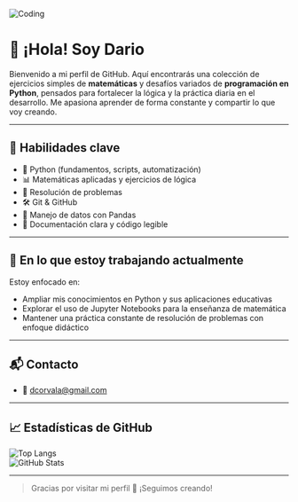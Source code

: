 ![Coding](https://media.giphy.com/media/qgQUggAC3Pfv687qPC/giphy.gif)

# 👋 ¡Hola! Soy Dario

Bienvenido a mi perfil de GitHub. Aquí encontrarás una colección de ejercicios simples de **matemáticas** y desafíos variados de **programación en Python**, pensados para fortalecer la lógica y la práctica diaria en el desarrollo. Me apasiona aprender de forma constante y compartir lo que voy creando.

---

## 🚀 Habilidades clave

- 🐍 Python (fundamentos, scripts, automatización)
- 📊 Matemáticas aplicadas y ejercicios de lógica
- 🧠 Resolución de problemas
- 🛠️ Git & GitHub
- 📁 Manejo de datos con Pandas
- 📎 Documentación clara y código legible

---

## 🎯 En lo que estoy trabajando actualmente

Estoy enfocado en:
- Ampliar mis conocimientos en Python y sus aplicaciones educativas
- Explorar el uso de Jupyter Notebooks para la enseñanza de matemática
- Mantener una práctica constante de resolución de problemas con enfoque didáctico

---

## 📬 Contacto

- 📧 dcorvala@gmail.com

---

## 📈 Estadísticas de GitHub

![Top Langs](https://github-readme-stats.vercel.app/api/top-langs/?username=dcorvala&layout=compact&theme=default)  
![GitHub Stats](https://github-readme-stats.vercel.app/api?username=dcorvala&show_icons=true&theme=default)

---

> Gracias por visitar mi perfil 🙌 ¡Seguimos creando!
